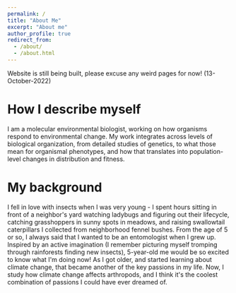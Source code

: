 ```yaml
---
permalink: /
title: "About Me"
excerpt: "About me"
author_profile: true
redirect_from: 
  - /about/
  - /about.html
---
```

Website is still being built, please excuse any weird pages for now! (13-October-2022)

How I describe myself
======
I am a molecular environmental biologist, working on how organisms respond to environmental change. My work integrates across levels of biological organization, from detailed studies of genetics, to what those mean for organismal phenotypes, and how that translates into population-level changes in distribution and fitness. 

My background
======
I fell in love with insects when I was very young - I spent hours sitting in front of a neighbor's yard watching ladybugs and figuring out their lifecycle, catching grasshoppers in sunny spots in meadows, and raising swallowtail caterpillars I collected from neighborhood fennel bushes. From the age of 5 or so, I always said that I wanted to be an entomologist when I grew up. Inspired by an active imagination (I remember picturing myself tromping through rainforests finding new insects), 5-year-old me would be so excited to know what I'm doing now! As I got older, and started learning about climate change, that became another of the key passions in my life. Now, I study how climate change affects arthropods, and I think it's the coolest combination of passions I could have ever dreamed of.

